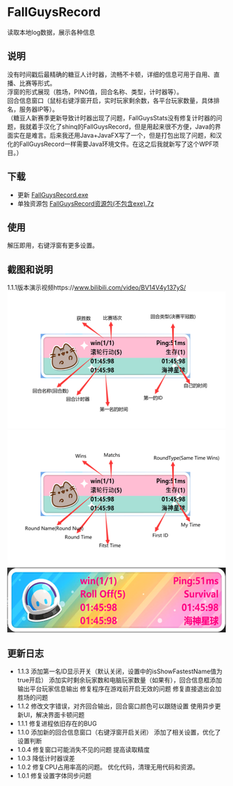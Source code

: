 # FallGuysRecord
  读取本地log数据，展示各种信息
## 说明
  没有时间戳后最精确的糖豆人计时器，流畅不卡顿，详细的信息可用于自用、直播、比赛等形式。\
  浮窗的形式展现（胜场，PING值，回合名称、类型，计时器等）。\
  回合信息窗口（鼠标右键浮窗开启，实时玩家剩余数，各平台玩家数量，具体排名，服务器IP等）。\
（糖豆人新赛季更新导致计时器出现了问题，FallGuysStats没有修复计时器的问题，我就着手汉化了shinq的FallGuysRecord，但是用起来很不方便，Java的界面实在是难言。后来我还用Java+JavaFX写了一个，但是打包出现了问题，和汉化的FallGuysRecord一样需要Java环境文件。在这之后我就新写了这个WPF项目。）
## 下载
  - 更新 [FallGuysRecord.exe](https://raw.githubusercontent.com/mzj21/FallGuysRecord/main/FallGuysRecord.exe)
  - 单独资源包 [FallGuysRecord资源包(不包含exe).7z](https://raw.githubusercontent.com/mzj21/FallGuysRecord/main/FallGuysRecord资源包(不包含exe).7z)<br>
## 使用
解压即用，右键浮窗有更多设置。
## 截图和说明
1.1.1版本演示视频https://www.bilibili.com/video/BV14V4y137yS/
![中文](https://github.com/mzj21/FallGuysRecord/blob/main/images/zh.png)
![English](https://github.com/mzj21/FallGuysRecord/blob/main/images/en.png)
![改变](https://github.com/mzj21/FallGuysRecord/blob/main/images/change.png)
## 更新日志
 - 1.1.3 
    添加第一名ID显示开关（默认关闭，设置中的isShowFastestName值为true开启）
    添加实时剩余玩家数和电脑玩家数量（如果有），回合信息框添加输出平台玩家信息输出
    修复程序在游戏前开启无效的问题
    修复直接退出会加胜场的问题
 - 1.1.2
    修改文字错误，对齐回合输出，回合窗口颜色可以跟随设置
    使用异步更新UI，解决界面卡顿问题
 - 1.1.1
    修复进程依旧存在的BUG
 - 1.1.0
    添加新的回合信息窗口（右键浮窗开启关闭）
    添加了相关设置，优化了设置判断
 - 1.0.4
    修复窗口可能消失不见的问题
    提高读取精度
 - 1.0.3
    降低计时器误差
 - 1.0.2
    修复CPU占用率高的问题。
    优化代码，清理无用代码和资源。
 - 1.0.1
    修复设置字体同步问题
